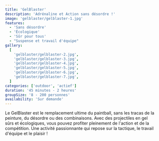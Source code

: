 ```yaml
---
title: 'GelBlaster'
description: 'Adrénaline et Action sans désordre !'
image: 'gelblaster/gelblaster-1.jpg'
features:
  - 'Sans désordre'
  - 'Écologique'
  - 'Sûr pour tous'
  - "Suspense et travail d'équipe"
gallery:
  [
    'gelblaster/gelblaster-2.jpg',
    'gelblaster/gelblaster-3.jpg',
    'gelblaster/gelblaster-4.jpg',
    'gelblaster/gelblaster-5.jpg',
    'gelblaster/gelblaster-6.jpg',
    'gelblaster/gelblaster-7.jpg',
  ]
categories: ['outdoor', 'actief']
duration: '45 minutes - 2 heures'
groupSize: '8 - 200 personnes'
availability: 'Sur demande'
---
```


Le GelBlaster est le remplacement ultime du paintball, sans les tracas de la peinture, du désordre ou des combinaisons. Avec des projectiles en gel sûrs et écologiques, vous pouvez profiter pleinement de l'action et de la compétition. Une activité passionnante qui repose sur la tactique, le travail d'équipe et le plaisir !
